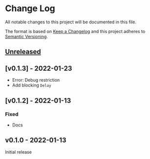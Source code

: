 # Change Log

All notable changes to this project will be documented in this file.

The format is based on [Keep a Changelog](http://keepachangelog.com/)
and this project adheres to [Semantic Versioning](http://semver.org/).

## [Unreleased]

## [v0.1.3] - 2022-01-23

- Error: Debug restriction
- Add blocking `Delay`

## [v0.1.2] - 2022-01-13

### Fixed

- Docs

## v0.1.0 - 2022-01-13

Initial release

[Unreleased]: https://github.com/rust-embedded/embedded-hal/compare/v0.1.1...HEAD
[v0.1.1]: https://github.com/rust-embedded/embedded-hal/compare/v0.1.0...v0.1.1
